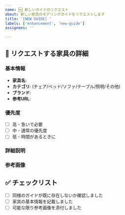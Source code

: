 ```yaml
---
name: 🆕 新しいガイドのリクエスト
about: 新しい家具のモデリングガイドをリクエストします
title: '[NEW GUIDE] '
labels: ['enhancement', 'new-guide']
assignees: ''

---
```


## 📝 リクエストする家具の詳細

### 基本情報
- **家具名**: 
- **カテゴリ**: (チェア/ベッド/ソファ/テーブル/照明/その他)
- **ブランド**: 
- **参考URL**: 

### 優先度
- [ ] 高 - 急いで必要
- [ ] 中 - 通常の優先度
- [ ] 低 - 時間があるときに

### 詳細説明
<!-- この家具を選んだ理由や、特に注意したいポイントがあれば記載してください -->

### 参考画像
<!-- 可能であれば、家具の画像を添付してください -->

## ✅ チェックリスト
- [ ] 同様のガイドが既に存在しないか確認しました
- [ ] 家具の基本情報を記載しました
- [ ] 可能な限り参考画像を添付しました
